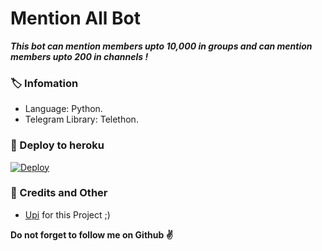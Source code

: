 # Mention All Bot
_**This bot can mention members upto 10,000 in groups and can mention members upto 200 in channels !**_

### 🏷 Infomation
- Language: Python.
- Telegram Library: Telethon.

### 🚀 Deploy to heroku
[![Deploy](https://www.herokucdn.com/deploy/button.svg)](https://heroku.com/deploy?template=https://github.com/RioProjectX/Mentionbot)

### 🎯 Credits and Other
- [Upi](https://github.com/RioProjectX) for this Project ;)

**Do not forget to follow me on Github ✌️**

